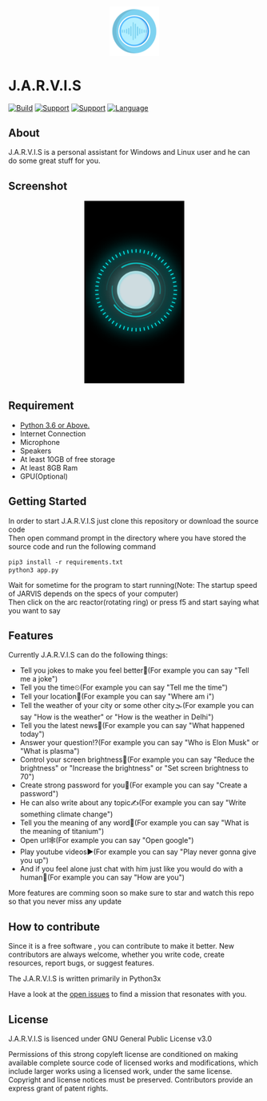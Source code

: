<p align="center"><img src="https://raw.githubusercontent.com/Adapt-Development/J.A.R.V.I.S/master/images/Source.png" width="100px"></p>

# J.A.R.V.I.S

[![Build](https://img.shields.io/badge/Build-Passing-red?style=for-the-badge&logo=appveyor)]()
[![Support](https://img.shields.io/badge/Supports-Windows%2010-9cf?style=for-the-badge)](https://python.org/about/)
[![Support](https://img.shields.io/badge/Supports-LINUX%20-9cf?style=for-the-badge)](https://python.org/about/)
[![Language](https://img.shields.io/badge/Written%20Language-Python-green?style=for-the-badge)](https://python.org/about/)

## About
J.A.R.V.I.S is a personal assistant for Windows and Linux user and he can do some great stuff for you.

## Screenshot
<p align="center">
<img src="https://raw.githubusercontent.com/Adapt-Development/J.A.R.V.I.S/master/images/ss.png" width="200px"></p>

## Requirement 

- <a href="https://python.org/downloads">Python 3.6 or Above.</a>
- Internet Connection
- Microphone
- Speakers
- At least 10GB of free storage
- At least 8GB Ram
- GPU(Optional)

## Getting Started
In order to start J.A.R.V.I.S just clone this repository or download the source code<br>
Then open command prompt in the directory where you have stored the source code and run the following command
```shell
pip3 install -r requirements.txt
python3 app.py
```
Wait for sometime for the program to start running(Note: The startup speed of JARVIS depends on the specs of your computer)<br>
Then click on the arc reactor(rotating ring) or press f5 and start saying what you want to say

## Features
Currently J.A.R.V.I.S can do the following things:

- Tell you jokes to make you feel better🙂(For example you can say "Tell me a joke")
- Tell you the time⏲(For example you can say "Tell me the time")
- Tell your location📍(For example you can say "Where am i")
- Tell the weather of your city or some other city🌫️(For example you can say "How is the weather" or "How is the weather in Delhi")
- Tell you the latest news📰(For example you can say "What happened today")
- Answer your question⁉️(For example you can say "Who is Elon Musk" or "What is plasma")
- Control your screen brightness🔆(For example you can say "Reduce the brightness" or "Increase the brightness" or "Set screen brightness to 70")
- Create strong password for you🔑(For example you can say "Create a password")
- He can also write about any topic✍️(For example you can say "Write something climate change")
- Tell you the meaning of any word📙(For example you can say "What is the meaning of titanium")
- Open url🕸️(For example you can say "Open google")
- Play youtube videos▶️(For example you can say "Play never gonna give you up")
- And if you feel alone just chat with him just like you would do with a human💬(For example you can say "How are you")

More features are comming soon so make sure to star and watch this repo so that you never miss any update


## How to contribute
Since it is a free software , you can contribute to make it better. New contributors are always welcome, whether you write code, create resources, report bugs, or suggest features.

The J.A.R.V.I.S is written primarily in Python3x

Have a look at the [open issues](https://github.com/Adapt-Development/J.A.R.V.I.S/issues) to find a mission that resonates with you.

## License
J.A.R.V.I.S is lisenced under GNU General Public License v3.0

Permissions of this strong copyleft license are conditioned on making available complete source code of licensed works and modifications, which include larger works using a licensed work, under the same license. Copyright and license notices must be preserved. Contributors provide an express grant of patent rights.

